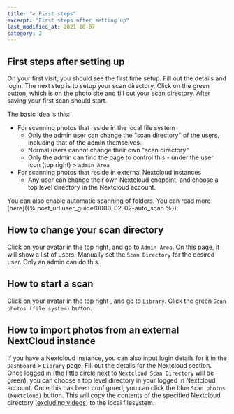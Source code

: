 ```yaml
---
title: "✔️ First steps"
excerpt: "First steps after setting up"
last_modified_at: 2021-10-07
category: 2
---
```


## First steps after setting up

On your first visit, you should see the first time setup. Fill out the details and login. The next step is to setup your scan directory. Click on the green button, which is on the photo site and fill out your scan directory. After saving your first scan should start.

The basic idea is this:

- For scanning photos that reside in the local file system
  - Only the admin user can change the "scan directory" of the users, including that of the admin themselves.
  - Normal users cannot change their own "scan directory"
  - Only the admin can find the page to control this - under the user icon (top right) > `Admin Area`
- For scanning photos that reside in external Nextcloud instances
  - Any user can change their own Nextcloud endpoint, and choose a top level directory in the Nextcloud account.

You can also enable automatic scanning of folders. You can read more [here]({% post_url user_guide/0000-02-02-auto_scan %}).

## How to change your scan directory

Click on your avatar in the top right, and go to `Admin Area`. On this page, it will show a list of users. Manually set the `Scan Directory` for the desired user. Only an admin can do this.

## How to start a scan

Click on your avatar in the top right , and go to `Library`. Click the green `Scan photos (file system)` button.

## How to import photos from an external NextCloud instance

If you have a Nextcloud instance, you can also input login details for it in the `Dashboard` > `Library` page.
Fill out the details for the Nextcloud section. Once logged in (the little circle next to `Nextcloud Scan Directory` will be green), you can choose a top level directory in your logged in Nextcloud account. Once this has been configured, you can click the blue `Scan photos (Nextcloud)` button. This will copy the contents of the specified Nextcloud directory ([excluding videos](https://github.com/LibrePhotos/librephotos/issues/278)) to the local filesystem.
